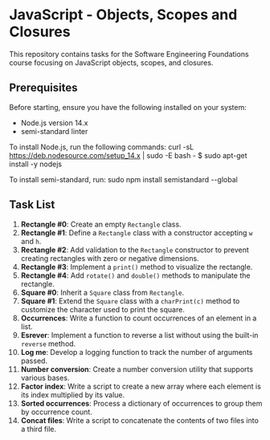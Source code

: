 # JavaScript - Objects, Scopes and Closures

This repository contains tasks for the Software Engineering Foundations course focusing on JavaScript objects, scopes, and closures.

## Prerequisites

Before starting, ensure you have the following installed on your system:

- Node.js version  14.x
- semi-standard linter

To install Node.js, run the following commands:
curl -sL https://deb.nodesource.com/setup_14.x | sudo -E bash -
$ sudo apt-get install -y nodejs

To install semi-standard, run:
sudo npm install semistandard --global

## Task List

1. **Rectangle #0**: Create an empty `Rectangle` class.
2. **Rectangle #1**: Define a `Rectangle` class with a constructor accepting `w` and `h`.
3. **Rectangle #2**: Add validation to the `Rectangle` constructor to prevent creating rectangles with zero or negative dimensions.
4. **Rectangle #3**: Implement a `print()` method to visualize the rectangle.
5. **Rectangle #4**: Add `rotate()` and `double()` methods to manipulate the rectangle.
6. **Square #0**: Inherit a `Square` class from `Rectangle`.
7. **Square #1**: Extend the `Square` class with a `charPrint(c)` method to customize the character used to print the square.
8. **Occurrences**: Write a function to count occurrences of an element in a list.
9. **Esrever**: Implement a function to reverse a list without using the built-in `reverse` method.
10. **Log me**: Develop a logging function to track the number of arguments passed.
11. **Number conversion**: Create a number conversion utility that supports various bases.
12. **Factor index**: Write a script to create a new array where each element is its index multiplied by its value.
13. **Sorted occurrences**: Process a dictionary of occurrences to group them by occurrence count.
14. **Concat files**: Write a script to concatenate the contents of two files into a third file.
